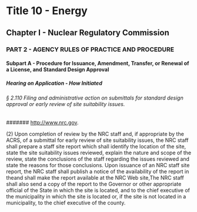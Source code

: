 
# Title 10 - Energy
## Chapter I - Nuclear Regulatory Commission
### PART 2 - AGENCY RULES OF PRACTICE AND PROCEDURE
#### Subpart A - Procedure for Issuance, Amendment, Transfer, or Renewal of a License, and Standard Design Approval
##### Hearing on Application - How Initiated
###### § 2.110 Filing and administrative action on submittals for standard design approval or early review of site suitability issues.
####### http://www.nrc.gov.

(2) Upon completion of review by the NRC staff and, if appropriate by the ACRS, of a submittal for early review of site suitability issues, the NRC staff shall prepare a staff site report which shall identify the location of the site, state the site suitability issues reviewed, explain the nature and scope of the review, state the conclusions of the staff regarding the issues reviewed and state the reasons for those conclusions. Upon issuance of an NRC staff site report, the NRC staff shall publish a notice of the availability of the report in theand shall make the report available at the NRC Web site,The NRC staff shall also send a copy of the report to the Governor or other appropriate official of the State in which the site is located, and to the chief executive of the municipality in which the site is located or, if the site is not located in a municipality, to the chief executive of the county.
